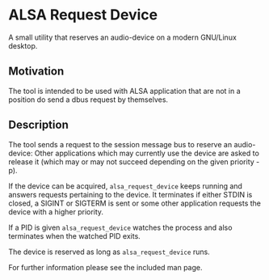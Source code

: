 ALSA Request Device
===================

A small utility that reserves an audio-device on a modern GNU/Linux desktop.

Motivation
----------

The tool is intended to be used with ALSA application that are not in a
position do send a dbus request by themselves.

Description
-----------

The tool sends a request to the session message bus to reserve an audio-device:
Other applications which may currently use the device are asked to release it
(which may or may not succeed depending on the given priority -p).

If the device can be acquired, `alsa_request_device` keeps running and answers
requests pertaining to the device. It terminates if either STDIN is closed, a
SIGINT or SIGTERM is sent or some other application requests the device with
a higher priority.

If a PID is given `alsa_request_device` watches the process and also terminates
when the watched PID exits.

The device is reserved as long as `alsa_request_device` runs.

For further information please see the included man page.
